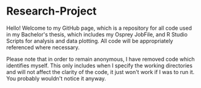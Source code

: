 # Research-Project

Hello! Welcome to my GitHub page, which is a repository for all code used in my Bachelor's thesis, which includes my Osprey JobFile, and R Studio Scripts for analysis and data plotting. All code will be appropriately referenced where necessary.

Please note that in order to remain anonymous, I have removed code which identifies myself. This only includes when I specify the working directories and will not affect the clarity of the code, it just won't work if I was to run it. You probably wouldn't notice it anyway.
